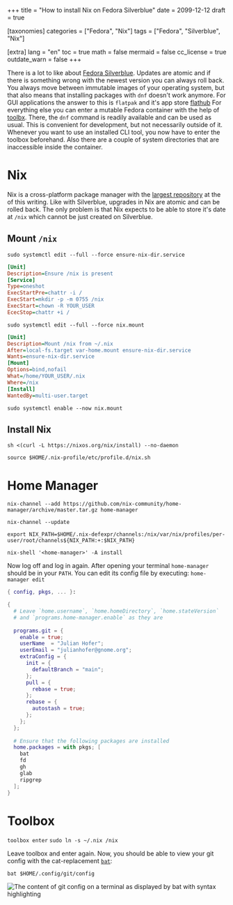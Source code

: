 +++
title = "How to install Nix on Fedora Silverblue"
date = 2099-12-12
draft = true

[taxonomies]
categories = ["Fedora", "Nix"]
tags = ["Fedora", "Silverblue", "Nix"]

[extra]
lang = "en"
toc = true
math = false
mermaid = false
cc_license = true
outdate_warn = false
+++

There is a lot to like about [Fedora Silverblue](https://docs.fedoraproject.org/en-US/fedora-silverblue/).
Updates are atomic and if there is something wrong with the newest version you can always roll back.
You always move between immutable images of your operating system, but that also means that installing packages with `dnf` doesn't work anymore.
For GUI applications the answer to this is `flatpak` and it's app store [flathub](https://flathub.org/home)
For everything else you can enter a mutable Fedora container with the help of [toolbx](https://containertoolbx.org/).
There, the `dnf` command is readily available and can be used as usual.
This is convenient for development, but not necessarily outside of it.
Whenever you want to use an installed CLI tool, you now have to enter the toolbox beforehand.
Also there are a couple of system directories that are inaccessible inside the container.
 
# Nix

Nix is a cross-platform package manager with the [largest repository](https://repology.org/repositories/statistics/total) at the of this writing.
Like with Silverblue, upgrades in Nix are atomic and can be rolled back.
The only problem is that Nix expects to be able to store it's date at `/nix` which cannot be just created on Silverblue.

## Mount `/nix`



`sudo systemctl edit --full --force ensure-nix-dir.service`


```ini
[Unit]
Description=Ensure /nix is present
[Service]
Type=oneshot
ExecStartPre=chattr -i /
ExecStart=mkdir -p -m 0755 /nix
ExecStart=chown -R YOUR_USER
EcecStop=chattr +i /
```

`sudo systemctl edit --full --force nix.mount`

```ini
[Unit]
Description=Mount /nix from ~/.nix
After=local-fs.target var-home.mount ensure-nix-dir.service
Wants=ensure-nix-dir.service
[Mount]
Options=bind,nofail
What=/home/YOUR_USER/.nix
Where=/nix
[Install]
WantedBy=multi-user.target
```

`sudo systemctl enable --now nix.mount`

## Install Nix

`sh <(curl -L https://nixos.org/nix/install) --no-daemon`

`source $HOME/.nix-profile/etc/profile.d/nix.sh`

# Home Manager

`nix-channel --add https://github.com/nix-community/home-manager/archive/master.tar.gz home-manager`

`nix-channel --update`

`export NIX_PATH=$HOME/.nix-defexpr/channels:/nix/var/nix/profiles/per-user/root/channels${NIX_PATH:+:$NIX_PATH}`

`nix-shell '<home-manager>' -A install`

Now log off and log in again.
After opening your terminal `home-manager` should be in your `PATH`.
You can edit its config file by executing:
`home-manager edit`


```nix
{ config, pkgs, ... }:

{
  # Leave `home.username`, `home.homeDirectory`, `home.stateVersion`
  # and `programs.home-manager.enable` as they are 
  
  programs.git = {
    enable = true;
    userName  = "Julian Hofer";
    userEmail = "julianhofer@gnome.org";
    extraConfig = {
      init = {
        defaultBranch = "main";
      };
      pull = {
        rebase = true;
      };
      rebase = {
        autostash = true;
      };
    };
  };
  
  # Ensure that the following packages are installed
  home.packages = with pkgs; [
    bat
    fd
    gh
    glab
    ripgrep
  ];  
}
```

# Toolbox

`toolbox enter`
`sudo ln -s ~/.nix /nix`

Leave toolbox and enter again.
Now, you should be able to view your git config with the cat-replacement [`bat`](https://github.com/sharkdp/bat#syntax-highlighting):

`bat $HOME/.config/git/config`


![The content of git config on a terminal as displayed by bat with syntax highlighting](/posts/01-silverblue-nix/bat-output.png)
